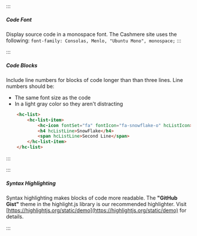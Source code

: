 :::
##### Code Font
Display source code in a monospace font. The Cashmere site uses the following: `font-family: Consolas, Menlo, "Ubuntu Mono", monospace;`
:::

:::
##### Code Blocks
Include line numbers for blocks of code longer than than three lines. Line numbers should be:
- The same font size as the code
- In a light gray color so they aren't distracting

``` html
    <hc-list>
        <hc-list-item>
            <hc-icon fontSet="fa" fontIcon="fa-snowflake-o" hcListIcon></hc-icon>
            <h4 hcListLine>SnowFlake</h4>
            <span hcListLine>Second Line</span>
        </hc-list-item>
    </hc-list>
```
:::

:::
##### Syntax Highlighting
Syntax highlighting makes blocks of code more readable. The **"GitHub Gist"** theme in the highlight.js library is our recommended highlighter. Visit [https://highlightjs.org/static/demo](https://highlightjs.org/static/demo) for details.

:::